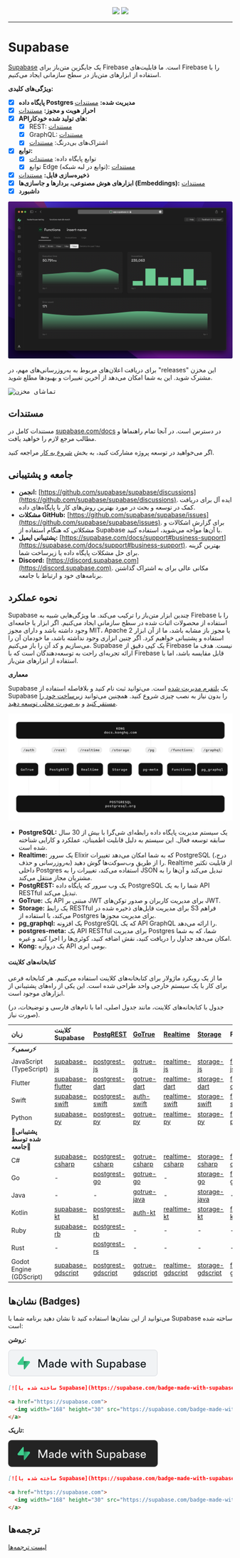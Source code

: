 <p align="center">
<img src="https://user-images.githubusercontent.com/8291514/213727234-cda046d6-28c6-491a-b284-b86c5cede25d.png#gh-light-mode-only">
<img src="https://user-images.githubusercontent.com/8291514/213727225-56186826-bee8-43b5-9b15-86e839d89393.png#gh-dark-mode-only">
</p>

---

# Supabase

[Supabase](https://supabase.com) یک جایگزین متن‌باز برای Firebase است. ما قابلیت‌های Firebase را با استفاده از ابزارهای متن‌باز در سطح سازمانی ایجاد می‌کنیم.

**ویژگی‌های کلیدی:**

- [x] **پایگاه داده Postgres مدیریت شده:** [مستندات](https://supabase.com/docs/guides/database)
- [x] **احراز هویت و مجوز:** [مستندات](https://supabase.com/docs/guides/auth)
- [x] **APIهای تولید شده خودکار:**
    - [x] REST: [مستندات](https://supabase.com/docs/guides/api)
    - [x] GraphQL: [مستندات](https://supabase.com/docs/guides/graphql)
    - [x] اشتراک‌های بی‌درنگ: [مستندات](https://supabase.com/docs/guides/realtime)
- [x] **توابع:**
    - [x] توابع پایگاه داده: [مستندات](https://supabase.com/docs/guides/database/functions)
    - [x] توابع Edge (توابع در لبه شبکه): [مستندات](https://supabase.com/docs/guides/functions)
- [x] **ذخیره‌سازی فایل:** [مستندات](https://supabase.com/docs/guides/storage)
- [x] **ابزارهای هوش مصنوعی، بردارها و جاسازی‌ها (Embeddings):** [مستندات](https://supabase.com/docs/guides/ai)
- [x] **داشبورد**

![داشبورد Supabase](https://raw.githubusercontent.com/supabase/supabase/master/apps/www/public/images/github/supabase-dashboard.png)

برای دریافت اعلان‌های مربوط به به‌روزرسانی‌های مهم، در "releases" این مخزن مشترک شوید. این به شما امکان می‌دهد از آخرین تغییرات و بهبودها مطلع شوید.

<kbd><img src="https://raw.githubusercontent.com/supabase/supabase/d5f7f413ab356dc1a92075cb3cee4e40a957d5b1/web/static/watch-repo.gif" alt="تماشای مخزن"/></kbd>

## مستندات

مستندات کامل در [supabase.com/docs](https://supabase.com/docs) در دسترس است. در آنجا تمام راهنماها و مطالب مرجع لازم را خواهید یافت.

اگر می‌خواهید در توسعه پروژه مشارکت کنید، به بخش [شروع به کار](./../DEVELOPERS.md) مراجعه کنید.

## جامعه و پشتیبانی

*   **انجمن:** [https://github.com/supabase/supabase/discussions](https://github.com/supabase/supabase/discussions). ایده آل برای دریافت کمک در توسعه و بحث در مورد بهترین روش‌های کار با پایگاه‌های داده.
*   **مشکلات GitHub:** [https://github.com/supabase/supabase/issues](https://github.com/supabase/supabase/issues). برای گزارش اشکالات و مشکلاتی که هنگام استفاده از Supabase با آن‌ها مواجه می‌شوید، استفاده کنید.
*   **پشتیبانی ایمیل:** [https://supabase.com/docs/support#business-support](https://supabase.com/docs/support#business-support). بهترین گزینه برای حل مشکلات پایگاه داده یا زیرساخت شما.
*   **Discord:** [https://discord.supabase.com](https://discord.supabase.com). مکانی عالی برای به اشتراک گذاشتن برنامه‌های خود و ارتباط با جامعه.

## نحوه عملکرد

Supabase چندین ابزار متن‌باز را ترکیب می‌کند. ما ویژگی‌هایی شبیه به Firebase را با استفاده از محصولات اثبات شده در سطح سازمانی ایجاد می‌کنیم. اگر ابزار یا جامعه‌ای وجود داشته باشد و دارای مجوز MIT، Apache 2 یا مجوز باز مشابه باشد، ما از آن ابزار استفاده و پشتیبانی خواهیم کرد. اگر چنین ابزاری وجود نداشته باشد، ما خودمان آن را می‌سازیم و کد آن را باز می‌کنیم. Supabase یک کپی دقیق از Firebase نیست. هدف ما ارائه تجربه‌ای راحت به توسعه‌دهندگان است که با Firebase قابل مقایسه باشد، اما با استفاده از ابزارهای متن‌باز.

**معماری**

Supabase یک [پلتفرم مدیریت شده](https://supabase.com/dashboard) است. می‌توانید ثبت نام کنید و بلافاصله استفاده از Supabase را بدون نیاز به نصب چیزی شروع کنید. همچنین می‌توانید [زیرساخت خود را مستقر کنید](https://supabase.com/docs/guides/hosting/overview) و [به صورت محلی توسعه دهید](https://supabase.com/docs/guides/local-development).

![معماری](./../apps/docs/public/img/supabase-architecture.svg)

*   **PostgreSQL:** یک سیستم مدیریت پایگاه داده رابطه‌ای شی‌گرا با بیش از 30 سال سابقه توسعه فعال. این سیستم به دلیل قابلیت اطمینان، عملکرد و کارایی شناخته شده است.
*   **Realtime:** یک سرور Elixir که به شما امکان می‌دهد تغییرات PostgreSQL (درج، به‌روزرسانی و حذف) را از طریق وب‌سوکت‌ها گوش دهید. Realtime از قابلیت تکثیر داخلی Postgres استفاده می‌کند، تغییرات را به JSON تبدیل می‌کند و آن‌ها را به مشتریان مجاز منتقل می‌کند.
*   **PostgREST:** یک وب سرور که پایگاه داده PostgreSQL شما را به یک API RESTful تبدیل می‌کند.
*   **GoTrue:** یک API مبتنی بر JWT برای مدیریت کاربران و صدور توکن‌های JWT.
*   **Storage:** یک رابط RESTful برای مدیریت فایل‌های ذخیره شده در S3 فراهم می‌کند، با استفاده از Postgres برای مدیریت مجوزها.
*   **pg_graphql:** یک افزونه PostgreSQL که یک API GraphQL را ارائه می‌دهد.
*   **postgres-meta:** یک API RESTful برای مدیریت Postgres شما، که به شما امکان می‌دهد جداول را دریافت کنید، نقش اضافه کنید، کوئری‌ها را اجرا کنید و غیره.
*   **Kong:** یک دروازه API بومی ابری.

#### کتابخانه‌های کلاینت

ما از یک رویکرد ماژولار برای کتابخانه‌های کلاینت استفاده می‌کنیم. هر کتابخانه فرعی برای کار با یک سیستم خارجی واحد طراحی شده است. این یکی از راه‌های پشتیبانی از ابزارهای موجود است.

(جدول با کتابخانه‌های کلاینت، مانند جدول اصلی، اما با نام‌های فارسی و توضیحات، در صورت نیاز).

| زبان                       | کلاینت Supabase                                                     | [PostgREST](https://www.postgresql.org/)                                                                         | [GoTrue](https://github.com/supabase/gotrue)                                                                                | [Realtime](https://github.com/supabase/realtime)                                                                              | [Storage](https://github.com/supabase/storage-api)                                                                                 | Functions                                                                               |
| :-------------------------- | :------------------------------------------------------------------ | :-------------------------------------------------------------------------------- | :------------------------------------------------------------------------------------ | :----------------------------------------------------------------------------------- | :-------------------------------------------------------------------------------------- | :----------------------------------------------------------------------------------- |
| **⚡️رسمی⚡️**      |                                                                     |                                                                                   |                                                                                      |                                                                                     |                                                                                        |                                                                                      |
| JavaScript (TypeScript)     | [supabase-js](https://github.com/supabase/supabase-js)               | [postgrest-js](https://github.com/supabase/postgrest-js)                             | [gotrue-js](https://github.com/supabase/gotrue-js)                                     | [realtime-js](https://github.com/supabase/realtime-js)                                 | [storage-js](https://github.com/supabase/storage-js)                                   | [functions-js](https://github.com/supabase/functions-js)                             |
| Flutter                     | [supabase-flutter](https://github.com/supabase/supabase-flutter)     | [postgrest-dart](https://github.com/supabase/postgrest-dart)                         | [gotrue-dart](https://github.com/supabase/gotrue-dart)                                 | [realtime-dart](https://github.com/supabase/realtime-dart)                             | [storage-dart](https://github.com/supabase/storage-dart)                               | [functions-dart](https://github.com/supabase/functions-dart)                         |
| Swift                      | [supabase-swift](https://github.com/supabase/supabase-swift)          | [postgrest-swift](https://github.com/supabase/supabase-swift/tree/main/Sources/PostgREST) | [auth-swift](https://github.com/supabase/supabase-swift/tree/main/Sources/Auth)     | [realtime-swift](https://github.com/supabase/supabase-swift/tree/main/Sources/Realtime) | [storage-swift](https://github.com/supabase/supabase-swift/tree/main/Sources/Storage) | [functions-swift](https://github.com/supabase/supabase-swift/tree/main/Sources/Functions) |
| Python                      | [supabase-py](https://github.com/supabase/supabase-py)               | [postgrest-py](https://github.com/supabase/postgrest-py)                             | [gotrue-py](https://github.com/supabase/gotrue-py)                                     | [realtime-py](https://github.com/supabase/realtime-py)                                 | [storage-py](https://github.com/supabase/storage-py)                                   | [functions-py](https://github.com/supabase/functions-py)                             |
| **💚پشتیبانی شده توسط جامعه💚** |                                                                     |                                                                                   |                                                                                      |                                                                                     |                                                                                        |                                                                                      |
| C#                          | [supabase-csharp](https://github.com/supabase-community/supabase-csharp) | [postgrest-csharp](https://github.com/supabase-community/postgrest-csharp)           | [gotrue-csharp](https://github.com/supabase-community/gotrue-csharp)                 | [realtime-csharp](https://github.com/supabase-community/realtime-csharp)             | [storage-csharp](https://github.com/supabase-community/storage-csharp)                 | [functions-csharp](https://github.com/supabase-community/functions-csharp)           |
| Go                          | -                                                                   | [postgrest-go](https://github.com/supabase-community/postgrest-go)                     | [gotrue-go](https://github.com/supabase-community/gotrue-go)                           | -                                                                                   | [storage-go](https://github.com/supabase-community/storage-go)                       | [functions-go](https://github.com/supabase-community/functions-go)                   |
| Java                        | -                                                                   | -                                                                                   | [gotrue-java](https://github.com/supabase-community/gotrue-java)                       | -                                                                                   | [storage-java](https://github.com/supabase-community/storage-java)                   | -                                                                                   |
| Kotlin                      | [supabase-kt](https://github.com/supabase-community/supabase-kt)       | [postgrest-kt](https://github.com/supabase-community/supabase-kt/tree/master/Postgrest) | [auth-kt](https://github.com/supabase-community/supabase-kt/tree/master/Auth)         | [realtime-kt](https://github.com/supabase-community/supabase-kt/tree/master/Realtime)   | [storage-kt](https://github.com/supabase-community/supabase-kt/tree/master/Storage)   | [functions-kt](https://github.com/supabase-community/supabase-kt/tree/master/Functions) |
| Ruby                      | [supabase-rb](https://github.com/supabase-community/supabase-rb)      |      [postgrest-rb](https://github.com/supabase-community/postgrest-rb)                                                                             |    -                                                                                  |        -                                                                            |     -                                                                                 |          -                                                                          |
| Rust                      |      -                                                                 |       [postgrest-rs](https://github.com/supabase-community/postgrest-rs)                                                                            |      -                                                                                 |       -                                                                             |       -                                                                                |         -                                                                           |
| Godot Engine (GDScript)      |   [supabase-gdscript](https://github.com/supabase-community/godot-engine.supabase)                                                                  |        [postgrest-gdscript](https://github.com/supabase-community/postgrest-gdscript)                                                                            |        [gotrue-gdscript](https://github.com/supabase-community/gotrue-gdscript)                                                                                |    [realtime-gdscript](https://github.com/supabase-community/realtime-gdscript)                                                                                  |         [storage-gdscript](https://github.com/supabase-community/storage-gdscript)                                                                                 |  [functions-gdscript](https://github.com/supabase-community/functions-gdscript)                                                                                       |

## نشان‌ها (Badges)

می‌توانید از این نشان‌ها استفاده کنید تا نشان دهید برنامه شما با Supabase ساخته شده است:

**روشن:**

![ساخته شده با Supabase](./../apps/www/public/badge-made-with-supabase.svg)

```md
[![ساخته شده با Supabase](https://supabase.com/badge-made-with-supabase.svg)](https://supabase.com)
```

```html
<a href="https://supabase.com">
  <img width="168" height="30" src="https://supabase.com/badge-made-with-supabase.svg" alt="ساخته شده با Supabase" />
</a>
```

**تاریک:**

![ساخته شده با Supabase (نسخه تاریک)](./../apps/www/public/badge-made-with-supabase-dark.svg)

```md
[![ساخته شده با Supabase](https://supabase.com/badge-made-with-supabase-dark.svg)](https://supabase.com)
```

```html
<a href="https://supabase.com">
  <img width="168" height="30" src="https://supabase.com/badge-made-with-supabase-dark.svg" alt="ساخته شده با Supabase" />
</a>
```

## ترجمه‌ها

[لیست ترجمه‌ها](./languages.md)
